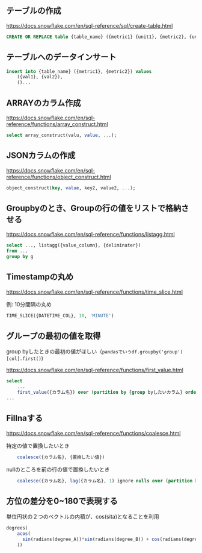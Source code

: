 ## テーブルの作成
https://docs.snowflake.com/en/sql-reference/sql/create-table.html

```sql
CREATE OR REPLACE table {table_name} ({metric1} {unit1}, {metric2}, {unit2}, ...);
```

## テーブルへのデータインサート
```sql
insert into {table_name} ({metric1}, {metric2}) values
    ({val1}, {val2}),
    ()...
```

## ARRAYのカラム作成
https://docs.snowflake.com/en/sql-reference/functions/array_construct.html
```sql
select array_construct(valu, value, ...);
```

## JSONカラムの作成
https://docs.snowflake.com/en/sql-reference/functions/object_construct.html
```sql
object_construct(key, value, key2, value2, ...);
```

## Groupbyのとき、Groupの行の値をリストで格納させる
https://docs.snowflake.com/en/sql-reference/functions/listagg.html
```sql
select ..., listagg({value_column}, {deliminater})
from ...
group by g
```

## Timestampの丸め
https://docs.snowflake.com/en/sql-reference/functions/time_slice.html

例: 10分間隔の丸め
```sql
TIME_SLICE({DATETIME_COL}, 10, 'MINUTE')
```

## グループの最初の値を取得
group byしたときの最初の値がほしい（`pandasでいうdf.groupby('group')[col].first()`)

https://docs.snowflake.com/en/sql-reference/functions/first_value.html

```sql
select 
    ...
    first_value({カラム名}) over (partition by {group byしたいカラム} order by {firstの順番をどうしたいか})
...
```

## Fillnaする
https://docs.snowflake.com/en/sql-reference/functions/coalesce.html

特定の値で置換したいとき
```sql
    coalesce({カラム名}, {置換したい値})
```

nullのところを前の行の値で置換したいとき
```sql
    coalesce({カラム名}, lag({カラム名}, 1) ignore nulls over (partition by {} order by {}))
```

## 方位の差分を0~180で表現する
単位円状の２つのベクトルの内積が、cos(sita)となることを利用

```sql
degrees(
    acos(
      sin(radians(degree_A))*sin(radians(degree_B)) + cos(radians(degree_B))*cos(radians(degree_B))
    ))
```